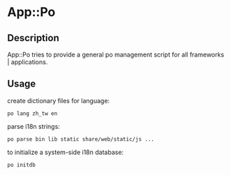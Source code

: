 
# App::Po

## Description

App::Po tries to provide a general po management script for all frameworks |
applications. 

## Usage

create dictionary files for language:

	po lang zh_tw en

parse i18n strings:

	po parse bin lib static share/web/static/js ...

to initialize a system-side i18n database:

	po initdb 

